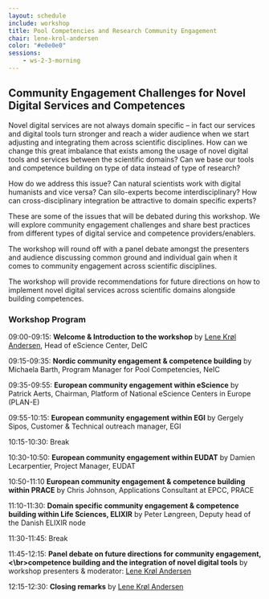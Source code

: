 ```yaml
---
layout: schedule
include: workshop
title: Pool Competencies and Research Community Engagement
chair: lene-krol-andersen
color: "#e0e0e0"
sessions:
    - ws-2-3-morning
---
```


## Community Engagement Challenges for Novel Digital Services and Competences

<!--Modern research requires novel digital services and competences that combine
software, tools, data and computing across different institutions and across
heterogeneous environments. This session will explore the experiences from
different community engagement set-ups and share best practice on how these
digital services are integrated into our respective research communities
alongside the needed competences. This session will present challenges from
research communities, research infrastructure providers and data service
providers in their respective missions to enhance the use and implementation of
novel digital services. The workshop will host a panel debate between the
workshop speakers and workshop attendances, in order to openly reflect upon
existing challenges and best practices to improve community and competence
integration across disciplines, institutions and countries.
-->

Novel digital services are not always domain specific – in fact our services and digital tools turn stronger and reach a wider audience when we start adjusting and integrating them across scientific disciplines. How can we change this great imbalance that exists among the usage of novel digital tools and services between the scientific domains? Can we base our tools and competence building on type of data instead of type of research?

How do we address this issue? Can natural scientists work with digital humanists and vice versa? Can silo-experts become interdisciplinary? How can cross-disciplinary integration be attractive to domain specific experts? 

These are some of the issues that will be debated during this workshop. We will explore community engagement challenges and share best practices from different types of digital service and competence providers/enablers.

The workshop will round off with a panel debate amongst the presenters and audience discussing common ground and individual gain when it comes to community engagement across scientific disciplines.

The workshop will provide recommendations for future directions on how to implement novel digital services across scientific domains alongside building competences.

<h3 id="agenda">Workshop Program</h3>

09:00-09:15: 	<b>Welcome & Introduction to the workshop</b>
by <a href="http://neic2017.nordforsk.org/people/lene-krol-andersen/">Lene Krøl Andersen</a>, Head of eScience Center, DeIC

09:15-09:35: 	<b>Nordic community engagement & competence building</b>
by Michaela Barth, Program Manager for Pool Competencies, NeIC 

09:35-09:55: 	<b>European community engagement within eScience</b>
by Patrick Aerts, Chairman, Platform of National eScience Centers in Europe (PLAN-E)

09:55-10:15: 	<b>European community engagement within EGI</b>
by Gergely Sipos, Customer & Technical outreach manager, EGI

10:15-10:30: 	Break

10:30-10:50: 	<b>European community engagement within EUDAT</b>
by Damien Lecarpentier, Project Manager, EUDAT

10:50-11:10	<b>European community engagement & competence building within PRACE</b>
by Chris Johnson, Applications Consultant at EPCC, PRACE

11:10-11:30: 	<b>Domain specific community engagement & competence building within Life Sciences, ELIXIR</b>
by Peter Løngreen, Deputy head of the Danish ELIXIR node

11:30-11:45:	Break

11:45-12:15: 	<b>Panel debate on future directions for community engagement, <\br>competence building and the integration of novel digital tools</b>
by workshop presenters & moderator: <a href="http://neic2017.nordforsk.org/people/lene-krol-andersen/">Lene Krøl Andersen</a>

12:15-12:30: 	<b>Closing remarks</b> by
		<a href="http://neic2017.nordforsk.org/people/lene-krol-andersen/">Lene Krøl Andersen</a>

